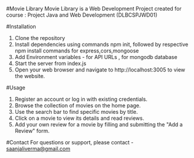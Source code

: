 #Movie Library 
Movie Library is a Web Development Project created for course : Project Java and Web Development (DLBCSPJWD01)

#Installation
1. Clone the repository
2. Install dependencies using commands npm init, followed by respective npm install commands for express,cors,mongoose
3. Add Environment variables - <apikey> for API URLs ,<password> for mongodb database
4. Start the server from index.js
5. Open your web browser and navigate to http://localhost:3005 to view the website.

#Usage
1. Register an account or log in with existing credentials.
2. Browse the collection of movies on the home page.
3. Use the search bar to find specific movies by title.
4. Click on a movie to view its details and read reviews.
5. Add your own review for a movie by filling and submitting the "Add a Review" form.

 #Contact
 For questions or support, please contact - saanjaliverma@gmail.com
